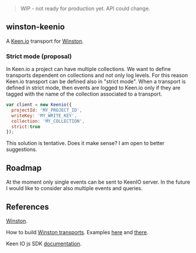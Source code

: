 > WIP - not ready for production yet.
> API could change.

## winston-keenio

A [Keen.io](http://keen.io/) transport for [Winston](https://github.com/winstonjs/winston).

### Strict mode (proposal)

In Keen.io a project can have multiple collections.
We want to define transports dependent on collections and not only log levels. For this reason Keen.io transport can be defined also in "strict mode". When a transport is defined in strict mode, then events are logged to Keen.io only if they are tagged with the name of the collection associated to a transport.

```javascript
var client = new Keenio({
  projectId: 'MY_PROJECT_ID',
  writeKey: 'MY_WRITE_KEY',
  collection: 'MY_COLLECTION',
  strict:true
});
```

This solution is tentative. Does it make sense? I am open to better suggestions.

## Roadmap

At the moment only single events can be sent to KeenIO server. In the future I would like to consider also multiple events and queries.

## References

[Winston](https://github.com/winstonjs/winston/).

How to build [Winston transports](https://github.com/winstonjs/winston/#adding-custom-transports). Examples [here](https://github.com/winstonjs/winston-loggly) and [there](https://keen.io/blog/104315470061/how-we-used-keen-to-change-the-way-people-measure).

Keen IO js SDK [documentation](https://github.com/keen/keen-js/tree/master/docs).
